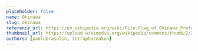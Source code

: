 ```yaml
---
placeholder: false
name: Okinawa
slug: okinawa
reference_url: https://en.wikipedia.org/wiki/File:Flag_of_Okinawa_Prefecture.svg
thumbnail_url: https://upload.wikimedia.org/wikipedia/commons/thumb/2/2f/Flag_of_Okinawa_Prefecture.svg/120px-Flag_of_Okinawa_Prefecture.svg.png
authors: [paolobrasolin, tetrapharmakon]
---
```

